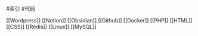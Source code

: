 #索引 #代码

[[Wordpress]]
[[Notion]]
[[Obsidian]]
[[Github]]
[[Docker]]
[[PHP]]
[[HTML]]
[[CSS]]
[[Redis]]
[[Linux]]
[[MySQL]]
